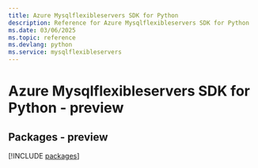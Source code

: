 ```yaml
---
title: Azure Mysqlflexibleservers SDK for Python
description: Reference for Azure Mysqlflexibleservers SDK for Python
ms.date: 03/06/2025
ms.topic: reference
ms.devlang: python
ms.service: mysqlflexibleservers
---
```

# Azure Mysqlflexibleservers SDK for Python - preview
## Packages - preview
[!INCLUDE [packages](mysqlflexibleservers-index.md)]
